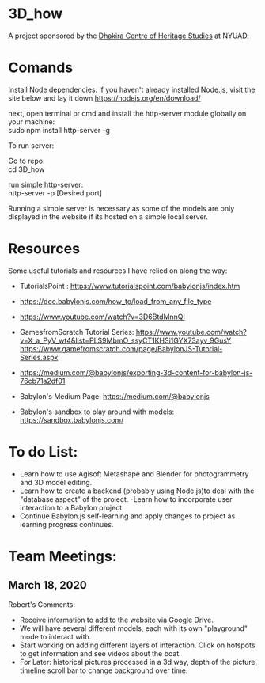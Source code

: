 # 3D_how
A project sponsored by the <a href="https://nyuad.nyu.edu/en/research/centers-labs-and-projects/dhakira-center-for-heritage-studies-in-the-uae.html"> Dhakira Centre of Heritage Studies</a> at NYUAD.


# Comands 
Install Node dependencies:
if you haven't already installed Node.js, visit the site below and lay it down
https://nodejs.org/en/download/

next, open terminal or cmd and install the http-server module globally on your machine:   
sudo npm install http-server -g

To run server:

Go to repo:    
cd 3D_how

run simple http-server:   
http-server -p [Desired port]

Running a simple server is necessary as some of the models are only displayed in the website if its hosted on a simple local server. 

# Resources 
Some useful tutorials and resources I have relied on along the way:
- TutorialsPoint : https://www.tutorialspoint.com/babylonjs/index.htm

- https://doc.babylonjs.com/how_to/load_from_any_file_type
- https://www.youtube.com/watch?v=3D6BtdMnnQI
- GamesfromScratch Tutorial Series:  https://www.youtube.com/watch?v=X_a_PyV_wt4&list=PLS9MbmO_ssyCT1KHSi1GYX73ayv_9GusY    
https://www.gamefromscratch.com/page/BabylonJS-Tutorial-Series.aspx
- https://medium.com/@babylonjs/exporting-3d-content-for-babylon-js-76cb71a2df01
- Babylon's Medium Page: https://medium.com/@babylonjs
- Babylon's sandbox to play around with models: https://sandbox.babylonjs.com/


# To do List:

- Learn how to use Agisoft Metashape and Blender for photogrammetry and 3D model editing.
- Learn how to create a backend (probably using Node.js)to deal with the "database aspect" of the project.
-Learn how to incorporate user interaction to a Babylon project.
- Continue Babylon.js self-learning and apply changes to project as learning progress continues. 

# Team Meetings:

## March 18, 2020
Robert's Comments:     
- Receive information to add to the website via Google Drive.
- We will have several different models, each with its own "playground" mode to interact with.
- Start working on adding different layers of interaction. Click on hotspots to get information and see videos about the boat. 
- For Later: historical pictures processed in a 3d way, depth of the picture, timeline scroll bar to change background over time. 



